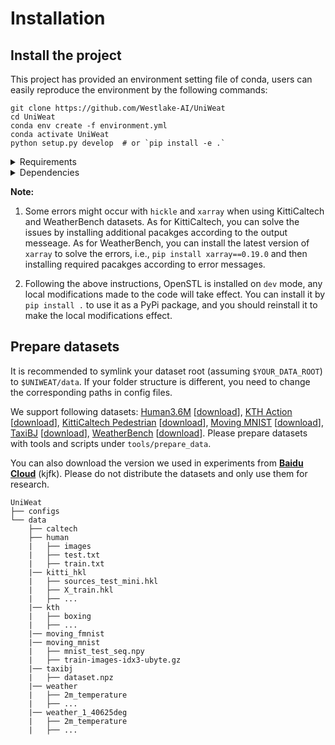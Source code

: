 # Installation

## Install the project

This project has provided an environment setting file of conda, users can easily reproduce the environment by the following commands:
```shell
git clone https://github.com/Westlake-AI/UniWeat
cd UniWeat
conda env create -f environment.yml
conda activate UniWeat
python setup.py develop  # or `pip install -e .`
```

<details close>
<summary>Requirements</summary>

* Linux (Windows is not officially supported)
* Python 3.7+
* PyTorch 1.8 or higher
* CUDA 10.1 or higher
* NCCL 2
* GCC 4.9 or higher
</details>

<details close>
<summary>Dependencies</summary>

* argparse
* fvcore
* numpy
* hickle
* scikit-image
* scikit-learn
* torch
* timm
* tqdm
* xarray==0.19.0
</details>

**Note:**

1. Some errors might occur with `hickle` and `xarray` when using KittiCaltech and WeatherBench datasets. As for KittiCaltech, you can solve the issues by installing additional pacakges according to the output messeage. As for WeatherBench, you can install the latest version of `xarray` to solve the errors, i.e., `pip install xarray==0.19.0` and then installing required pacakges according to error messages.

2. Following the above instructions, OpenSTL is installed on `dev` mode, any local modifications made to the code will take effect. You can install it by `pip install .` to use it as a PyPi package, and you should reinstall it to make the local modifications effect.

## Prepare datasets

It is recommended to symlink your dataset root (assuming `$YOUR_DATA_ROOT`) to `$UNIWEAT/data`. If your folder structure is different, you need to change the corresponding paths in config files.

We support following datasets: [Human3.6M](http://vision.imar.ro/human3.6m/pami-h36m.pdf) [[download](http://vision.imar.ro/human3.6m/description.php)], [KTH Action](https://ieeexplore.ieee.org/document/1334462) [[download](https://www.csc.kth.se/cvap/actions/)], [KittiCaltech Pedestrian](https://dl.acm.org/doi/10.1177/0278364913491297) [[download](https://figshare.com/articles/dataset/KITTI_hkl_files/7985684)], [Moving MNIST](http://arxiv.org/abs/1502.04681) [[download](http://www.cs.toronto.edu/~nitish/unsupervised_video/)], [TaxiBJ](https://arxiv.org/abs/1610.00081) [[download](https://github.com/TolicWang/DeepST/tree/master/data/TaxiBJ)], [WeatherBench](https://arxiv.org/abs/2002.00469) [[download](https://github.com/pangeo-data/WeatherBench)]. Please prepare datasets with tools and scripts under `tools/prepare_data`.

You can also download the version we used in experiments from [**Baidu Cloud**](https://pan.baidu.com/s/1fudsBHyrf3nbt-7d42YWWg?pwd=kjfk) (kjfk). Please do not distribute the datasets and only use them for research.

```
UniWeat
├── configs
└── data
    ├── caltech
    ├── human
    |   ├── images
    |   ├── test.txt
    |   ├── train.txt
    |── kitti_hkl
    |   ├── sources_test_mini.hkl
    |   ├── X_train.hkl
    |   ├── ...
    |── kth
    |   ├── boxing
    |   ├── ...
    |── moving_fmnist
    |── moving_mnist
    |   ├── mnist_test_seq.npy
    |   ├── train-images-idx3-ubyte.gz
    |── taxibj
    |   ├── dataset.npz
    |── weather
    |   ├── 2m_temperature
    |   ├── ...
    |── weather_1_40625deg
    |   ├── 2m_temperature
    |   ├── ...
```
